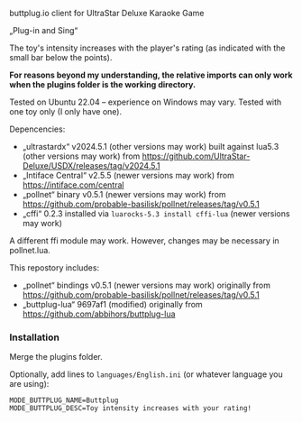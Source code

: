 buttplug.io client for UltraStar Deluxe Karaoke Game

„Plug-in and Sing“

The toy's intensity increases with the player's rating (as indicated with the small bar below the points).

**For reasons beyond my understanding, the relative imports can only work
when the plugins folder is the working directory.**

Tested on Ubuntu 22.04 – experience on Windows may vary.
Tested with one toy only (I only have one).

Depencencies:

* „ultrastardx“ v2024.5.1 (other versions may work) built against lua5.3 (other versions may work) from https://github.com/UltraStar-Deluxe/USDX/releases/tag/v2024.5.1 
* „Intiface Central“ v2.5.5 (newer versions may work) from https://intiface.com/central
* „pollnet“ binary v0.5.1 (newer versions may work) from https://github.com/probable-basilisk/pollnet/releases/tag/v0.5.1
* „cffi“ 0.2.3 installed via `luarocks-5.3 install cffi-lua` (newer versions may work)

A different ffi module may work. However, changes may be necessary in pollnet.lua.

This repostory includes:

* „pollnet“ bindings v0.5.1 (newer versions may work) originally from https://github.com/probable-basilisk/pollnet/releases/tag/v0.5.1
* „buttplug-lua“ 9697af1 (modified) originally from https://github.com/abbihors/buttplug-lua

### Installation

Merge the plugins folder.

Optionally, add lines to `languages/English.ini` (or whatever language you are using):
 
    MODE_BUTTPLUG_NAME=Buttplug
    MODE_BUTTPLUG_DESC=Toy intensity increases with your rating!
